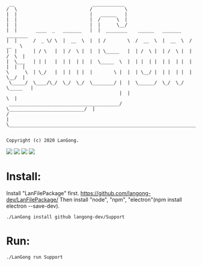 ```
 __                             ____________
/  \                           /            \
|  |                           |   ______   |
|  |                           |  /      \  |
|  |                           |  |      \__/
|  |       ____  _   _______   |  |  ________    ______   _______    ________
|  |      /  _ \/ \  |  __  \  |  | /        \  /  __  \  |  __  \  /   __   \
|  |      | / \   |  | /  \ |  |  | \_____   |  | /  \ |  | /  \ |  |  /  \  |
|  \___   | | |   |  | |  | |  |  \_____  \  |  | |  | |  | |  | |  |  |  |  |
\      \  | \_/   |  | |  | |  |        \ |  |  | \__/ |  | |  | |  |  \__/  |
 \_____/  \____/\_/  \_/  \_/  \________/ |  |  \______/  \_/  \_/  \_____   |
                                          |  |                            \  |
 _________________________________________/  \____________________________/  |
/                                                                            |
\____________________________________________________________________________/


Copyright (c) 2020 LanGong.
```

![](https://img.shields.io/github/tag/langong-dev/Support.svg)
![](https://img.shields.io/github/release/langong-dev/Support.svg)
![](https://img.shields.io/github/stars/langong-dev/Support.svg)
![](https://img.shields.io/github/forks/langong-dev/Support.svg)


# Install: 

Install "LanFilePackage" first. https://github.com/langong-dev/LanFilePackage/
Then install "node", "npm", "electron"(npm install electron --save-dev).

```bash
./LanGong install github langong-dev/Support
```

# Run:

```bash
./LanGong run Support
```
